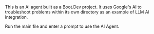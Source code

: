 This is an AI agent built as a Boot.Dev project. It uses Google's AI to troubleshoot problems within its own directory as an example of LLM AI integration.

Run the main file and enter a prompt to use the AI Agent.